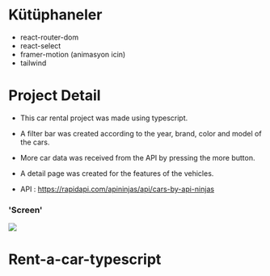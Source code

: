 # Kütüphaneler

- react-router-dom
- react-select
- framer-motion (animasyon icin)
- tailwind

# Project Detail

- This car rental project was made using typescript.
- A filter bar was created according to the year, brand, color and model of the cars.
- More car data was received from the API by pressing the more button.
- A detail page was created for the features of the vehicles.

- API : https://rapidapi.com/apininjas/api/cars-by-api-ninjas

### 'Screen'

![](car.gif)
# Rent-a-car-typescript
